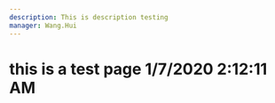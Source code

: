 ```yaml
---
description: This is description testing
manager: Wang.Hui
---
```

# this is a test page 1/7/2020 2:12:11 AM
